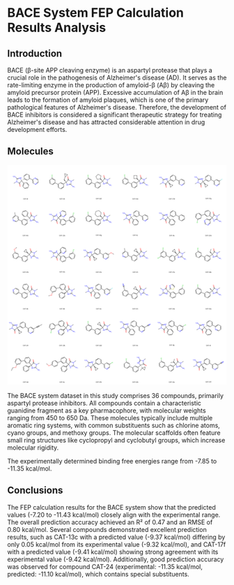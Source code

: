 # BACE System FEP Calculation Results Analysis

## Introduction

BACE (β-site APP cleaving enzyme) is an aspartyl protease that plays a crucial role in the pathogenesis of Alzheimer's disease (AD). It serves as the rate-limiting enzyme in the production of amyloid-β (Aβ) by cleaving the amyloid precursor protein (APP). Excessive accumulation of Aβ in the brain leads to the formation of amyloid plaques, which is one of the primary pathological features of Alzheimer's disease. Therefore, the development of BACE inhibitors is considered a significant therapeutic strategy for treating Alzheimer's disease and has attracted considerable attention in drug development efforts.

## Molecules

![Molecular structures of representative compounds](mol_grid.png)

The BACE system dataset in this study comprises 36 compounds, primarily aspartyl protease inhibitors. All compounds contain a characteristic guanidine fragment as a key pharmacophore, with molecular weights ranging from 450 to 650 Da. These molecules typically include multiple aromatic ring systems, with common substituents such as chlorine atoms, cyano groups, and methoxy groups. The molecular scaffolds often feature small ring structures like cyclopropyl and cyclobutyl groups, which increase molecular rigidity.

The experimentally determined binding free energies range from -7.85 to -11.35 kcal/mol.

## Conclusions

The FEP calculation results for the BACE system show that the predicted values (-7.20 to -11.43 kcal/mol) closely align with the experimental range. The overall prediction accuracy achieved an R² of 0.47 and an RMSE of 0.80 kcal/mol. Several compounds demonstrated excellent prediction results, such as CAT-13c with a predicted value (-9.37 kcal/mol) differing by only 0.05 kcal/mol from its experimental value (-9.32 kcal/mol), and CAT-17f with a predicted value (-9.41 kcal/mol) showing strong agreement with its experimental value (-9.42 kcal/mol). Additionally, good prediction accuracy was observed for compound CAT-24 (experimental: -11.35 kcal/mol, predicted: -11.10 kcal/mol), which contains special substituents. 